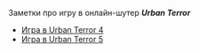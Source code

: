 Заметки про игру в онлайн-шутер ***Urban Terror***


* [Игра в Urban Terror 4](Игра%20в%20Urban%20Terror%204.md)
* [Игра в Urban Terror 5](Игра%20в%20Urban%20Terror%205.md)